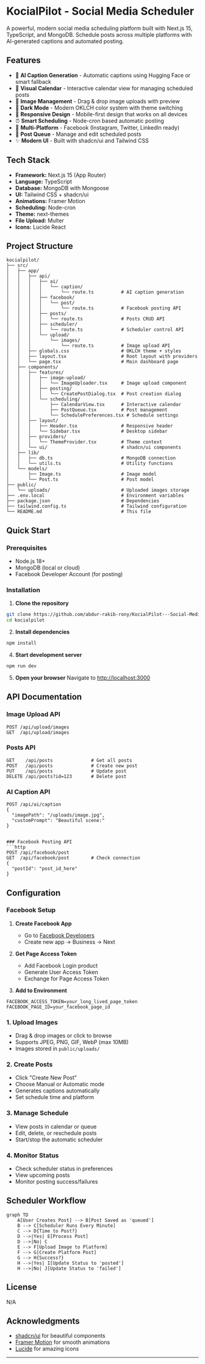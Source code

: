 # KocialPilot - Social Media Scheduler

A powerful, modern social media scheduling platform built with Next.js 15, TypeScript, and MongoDB. Schedule posts across multiple platforms with AI-generated captions and automated posting.

## Features

- 🤖 **AI Caption Generation** - Automatic captions using Hugging Face or smart fallback
- 📅 **Visual Calendar** - Interactive calendar view for managing scheduled posts
- 🎨 **Image Management** - Drag & drop image uploads with preview
- 🌙 **Dark Mode** - Modern OKLCH color system with theme switching
- 📱 **Responsive Design** - Mobile-first design that works on all devices
- ⏰ **Smart Scheduling** - Node-cron based automatic posting
- 🔗 **Multi-Platform** - Facebook (Instagram, Twitter, LinkedIn ready)
- 🎯 **Post Queue** - Manage and edit scheduled posts
- ✨ **Modern UI** - Built with shadcn/ui and Tailwind CSS

## Tech Stack

- **Framework:** Next.js 15 (App Router)
- **Language:** TypeScript
- **Database:** MongoDB with Mongoose
- **UI:** Tailwind CSS + shadcn/ui
- **Animations:** Framer Motion
- **Scheduling:** Node-cron
- **Theme:** next-themes
- **File Upload:** Multer
- **Icons:** Lucide React

## Project Structure

```
kocialpilot/
├── src/
│   ├── app/
│   │   ├── api/
│   │   │   ├── ai/
│   │   │   │   └── caption/
│   │   │   │       └── route.ts          # AI caption generation
│   │   │   ├── facebook/
│   │   │   │   └── post/
│   │   │   │       └── route.ts          # Facebook posting API
│   │   │   ├── posts/
│   │   │   │   └── route.ts              # Posts CRUD API
│   │   │   ├── scheduler/
│   │   │   │   └── route.ts              # Scheduler control API
│   │   │   └── upload/
│   │   │       └── images/
│   │   │           └── route.ts          # Image upload API
│   │   ├── globals.css                   # OKLCH theme + styles
│   │   ├── layout.tsx                    # Root layout with providers
│   │   └── page.tsx                      # Main dashboard page
│   ├── components/
│   │   ├── features/
│   │   │   ├── image-upload/
│   │   │   │   └── ImageUploader.tsx     # Image upload component
│   │   │   ├── posting/
│   │   │   │   └── CreatePostDialog.tsx  # Post creation dialog
│   │   │   └── scheduling/
│   │   │       ├── CalendarView.tsx      # Interactive calendar
│   │   │       ├── PostQueue.tsx         # Post management
│   │   │       └── SchedulePreferences.tsx # Schedule settings
│   │   ├── layout/
│   │   │   ├── Header.tsx                # Responsive header
│   │   │   └── Sidebar.tsx               # Desktop sidebar
│   │   ├── providers/
│   │   │   └── ThemeProvider.tsx         # Theme context
│   │   └── ui/                           # shadcn/ui components
│   ├── lib/
│   │   ├── db.ts                         # MongoDB connection
│   │   └── utils.ts                      # Utility functions
│   └── models/
│       ├── Image.ts                      # Image model
│       └── Post.ts                       # Post model
├── public/
│   └── uploads/                          # Uploaded images storage
├── .env.local                            # Environment variables
├── package.json                          # Dependencies
├── tailwind.config.ts                    # Tailwind configuration
└── README.md                             # This file
```

## Quick Start

### Prerequisites

- Node.js 18+ 
- MongoDB (local or cloud)
- Facebook Developer Account (for posting)

### Installation

1. **Clone the repository**
```bash
git clone https://github.com/abdur-rakib-rony/KocialPilot---Social-Media-Scheduler.git
cd kocialpilot
```

2. **Install dependencies**
```bash
npm install
```

4. **Start development server**
```bash
npm run dev
```

5. **Open your browser**
Navigate to [http://localhost:3000](http://localhost:3000)

## API Documentation

### Image Upload API
```http
POST /api/upload/images
GET  /api/upload/images
```

### Posts API  
```http
GET    /api/posts              # Get all posts
POST   /api/posts              # Create new post
PUT    /api/posts              # Update post
DELETE /api/posts?id=123       # Delete post
```

### AI Caption API
```http
POST /api/ai/caption
{
  "imagePath": "/uploads/image.jpg",
  "customPrompt": "Beautiful scene:"
}
```

```

### Facebook Posting API
```http
POST /api/facebook/post
GET  /api/facebook/post        # Check connection
{
  "postId": "post_id_here"
}
```

## Configuration

### Facebook Setup

1. **Create Facebook App**
   - Go to [Facebook Developers](https://developers.facebook.com/)
   - Create new app → Business → Next

2. **Get Page Access Token**
   - Add Facebook Login product
   - Generate User Access Token
   - Exchange for Page Access Token

3. **Add to Environment**
```env
FACEBOOK_ACCESS_TOKEN=your_long_lived_page_token
FACEBOOK_PAGE_ID=your_facebook_page_id
```

### 1. Upload Images
- Drag & drop images or click to browse
- Supports JPEG, PNG, GIF, WebP (max 10MB)
- Images stored in `public/uploads/`

### 2. Create Posts
- Click "Create New Post" 
- Choose Manual or Automatic mode
- Generates captions automatically
- Set schedule time and platform

### 3. Manage Schedule
- View posts in calendar or queue
- Edit, delete, or reschedule posts
- Start/stop the automatic scheduler

### 4. Monitor Status
- Check scheduler status in preferences
- View upcoming posts
- Monitor posting success/failures

## Scheduler Workflow

```mermaid
graph TD
    A[User Creates Post] --> B[Post Saved as 'queued']
    B --> C[Scheduler Runs Every Minute]
    C --> D{Time to Post?}
    D -->|Yes| E[Process Post]
    D -->|No| C
    E --> F[Upload Image to Platform]
    F --> G[Create Platform Post]  
    G --> H{Success?}
    H -->|Yes| I[Update Status to 'posted']
    H -->|No| J[Update Status to 'failed']
```

## License
N/A


## Acknowledgments

- [shadcn/ui](https://ui.shadcn.com/) for beautiful components
- [Framer Motion](https://www.framer.com/motion/) for smooth animations  
- [Lucide](https://lucide.dev/) for amazing icons
---